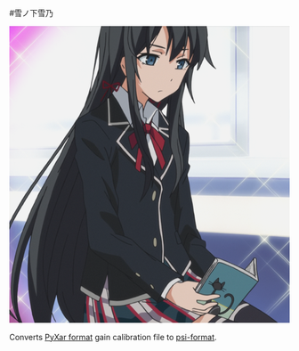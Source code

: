 ﻿#雪ノ下雪乃

![ゆきのした ゆきの](yukino.png)

Converts [PyXar format](sampleinput.txt) gain calibration file to [psi-format](sampleoutput.txt).
